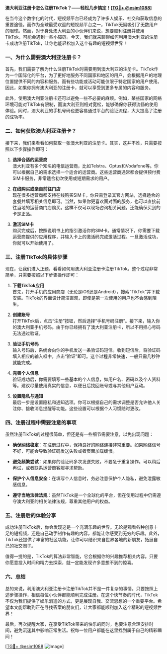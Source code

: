**澳大利亚注册卡怎么注册TikTok？——轻松几步搞定！[[TG💪+ @esim1088](https://t.me/s/esim1088)]**

在当今这个数字化的时代，短视频平台已经成为了许多人娱乐、社交和获取信息的重要途径。而作为全球最受欢迎的短视频平台之一，TikTok无疑吸引了无数用户的眼球。然而，对于身处澳大利亚的小伙伴们来说，想要顺利注册并使用TikTok，可能会遇到一些小障碍。今天，我们就来聊聊如何利用澳大利亚的注册卡成功注册TikTok，让你也能轻松加入这个有趣的短视频世界！

### **一、为什么需要澳大利亚注册卡？**

首先，我们需要了解为什么注册TikTok时需要用到澳大利亚的注册卡。TikTok作为一个国际化的平台，为了更好地服务不同国家和地区的用户，会根据用户的地理位置提供不同的内容和服务。而有些功能或活动可能仅限于特定国家的用户使用。因此，如果你拥有澳大利亚的注册卡，就可以享受到更多专属的内容和服务。

此外，使用澳大利亚注册卡还可以避免一些不必要的麻烦。例如，某些国家的网络环境可能对TikTok有限制，而澳大利亚则相对宽松，能够确保你获得流畅的使用体验。同时，澳大利亚的手机号码也更容易通过平台的验证流程，大大提高了注册的成功率。

### **二、如何获取澳大利亚注册卡？**

接下来，我们来看看如何获取一张澳大利亚的注册卡。其实，这并不难，只需要按照以下步骤操作即可：

1. **选择合适的运营商**  
   澳大利亚有多个知名的电信运营商，比如Telstra、Optus和Vodafone等。你可以根据自己的需求选择一个适合的运营商。这些运营商通常都会提供预付费SIM卡服务，非常适合初次使用或短期需求的用户。

2. **在线购买或亲自前往门店**  
   现在很多运营商都支持在线购买SIM卡，你只需登录其官方网站，选择适合的套餐并填写相关信息即可。当然，如果你更喜欢面对面的服务，也可以直接前往当地的运营商门店购买。这样不仅可以现场咨询相关问题，还能确保买到的卡是正品。

3. **激活SIM卡**  
   购买完成后，按照说明书上的指引激活你的SIM卡。通常情况下，你需要下载运营商提供的应用程序，并输入卡上的激活码完成激活过程。一旦激活成功，你就可以开始使用了。

### **三、注册TikTok的具体步骤**

现在，让我们进入正题，看看如何用澳大利亚注册卡注册TikTok。整个过程非常简单，只需要按照以下步骤操作即可：

1. **下载TikTok应用**  
   首先，打开手机的应用商店（无论是iOS还是Android），搜索“TikTok”并下载安装。TikTok的界面设计简洁直观，即使是第一次使用的用户也不会感到陌生。

2. **创建账号**  
   打开TikTok后，点击“注册”按钮，然后选择“手机号码注册”。接下来，输入你的澳大利亚手机号码。由于你已经拥有了澳大利亚注册卡，所以不用担心号码无法通过验证。

3. **验证手机号码**  
   输入号码后，系统会向你的手机发送一条验证码短信。收到短信后，将验证码填入相应的输入框中，点击“验证”即可。这个过程非常快速，一般只需几秒钟就能完成。

4. **完善个人信息**  
   验证成功后，你需要填写一些基本的个人信息，如用户名、密码以及个人资料等。建议尽量使用真实的信息，以便日后找回账号或与其他用户互动。

5. **设置隐私与通知**  
   最后一步是设置隐私和通知选项。你可以根据自己的需求调整是否允许他人关注你、接收消息提醒等功能。这些设置可以根据个人习惯随时更改。

### **四、注册过程中需要注意的事项**

虽然注册TikTok的过程很简单，但还是有一些细节需要注意，以免出现问题：

- **确保网络稳定**：在注册过程中，保持良好的网络连接非常重要。如果网络信号不好，可能会导致验证码发送失败或者页面加载缓慢。
  
- **避免频繁尝试**：如果你的验证码多次发送失败，不要急于重复操作。可以稍后再试，或者联系运营商客服寻求帮助。

- **保护个人信息安全**：在填写个人信息时，务必注意保护个人隐私，避免泄露敏感信息。

- **遵守当地法律法规**：虽然TikTok是一个全球化的平台，但在使用过程中仍需遵守澳大利亚的相关法律法规，尊重其他用户的权益。

### **五、注册后的体验分享**

成功注册TikTok后，你会发现这是一个充满乐趣的世界。无论是观看各种创意十足的短视频，还是自己动手制作有趣的内容，都能让你感受到无穷的乐趣。此外，TikTok还提供了丰富的社区功能，让你可以结识来自世界各地的新朋友，拓展自己的社交圈子。

值得一提的是，TikTok的算法非常智能，它会根据你的兴趣推荐相关内容。只要你愿意投入时间和精力去探索，就一定能发现许多意想不到的惊喜。

### **六、总结**

总的来说，利用澳大利亚注册卡注册TikTok并不是一件复杂的事情。只要按照上述步骤操作，相信每位小伙伴都能顺利完成注册。在这个快节奏的时代，TikTok不仅为我们提供了娱乐消遣的方式，更是展现自我、交流思想的一个重要平台。希望本文能帮助到正在寻找答案的朋友们，让大家都能顺利加入这个精彩的短视频世界！

最后，再次提醒大家，在享受TikTok带来的快乐的同时，也要注意合理安排时间，避免沉迷其中影响正常生活。祝每一位用户都能在这里找到属于自己的精彩瞬间！

[[TG💪+ @esim1088](https://t.me/s/esim1088) ![Image](https://i.postimg.cc/4NQfJmqS/Snipaste-2025-05-13-00-14-12.png)]